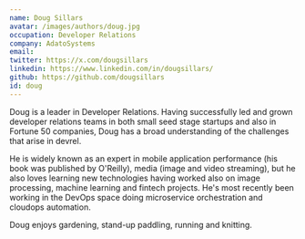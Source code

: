 ```yaml
---
name: Doug Sillars
avatar: /images/authors/doug.jpg
occupation: Developer Relations
company: AdatoSystems
email:
twitter: https://x.com/dougsillars
linkedin: https://www.linkedin.com/in/dougsillars/
github: https://github.com/dougsillars
id: doug
---
```


Doug is a leader in Developer Relations. Having successfully led and grown developer relations teams in both small seed stage startups and also in Fortune 50 companies, Doug has a broad understanding of the challenges that arise in devrel.

He is widely known as an expert in mobile application performance (his book was published by O'Reilly), media (image and video streaming), but he also loves learning new technologies having worked also on image processing, machine learning and fintech projects. He's most recently been working in the DevOps space doing microservice orchestration and cloudops automation.

Doug enjoys gardening, stand-up paddling, running and knitting.
